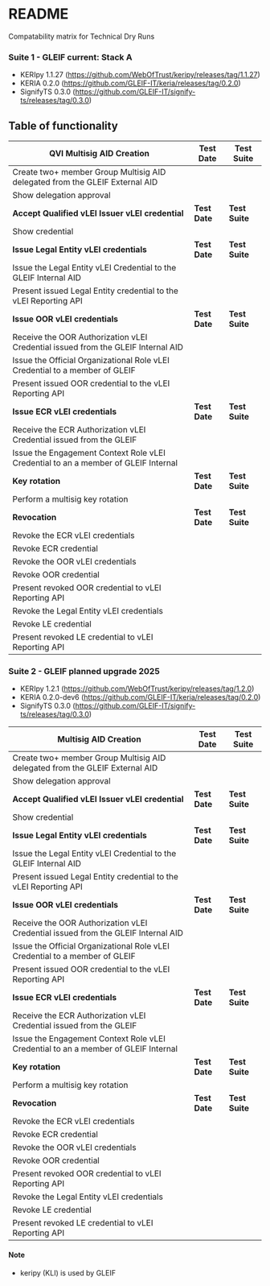 # README

Compatability matrix for Technical Dry Runs

### Suite 1 - GLEIF current: Stack A

* KERIpy 1.1.27 (https://github.com/WebOfTrust/keripy/releases/tag/1.1.27) 
* KERIA 0.2.0 (https://github.com/GLEIF-IT/keria/releases/tag/0.2.0)
* SignifyTS 0.3.0 (https://github.com/GLEIF-IT/signify-ts/releases/tag/0.3.0)

## Table of functionality

| **QVI Multisig AID Creation**                                                       | **Test Date** | **Test Suite** |
|-------------------------------------------------------------------------------------|---------------|----------------|
| Create two+ member Group Multisig AID delegated from the GLEIF External AID         |               |                |
| Show delegation approval                                                            |               |                |
| **Accept Qualified vLEI Issuer vLEI credential**                                    | **Test Date** | **Test Suite** |
| Show credential                                                                     |               |                |
| **Issue Legal Entity vLEI credentials**                                             | **Test Date** | **Test Suite** |
| Issue the Legal Entity vLEI Credential to the GLEIF Internal AID                    |               |                |
| Present issued Legal Entity credential to the vLEI Reporting API                    |               |                |
| **Issue OOR vLEI credentials**                                                      | **Test Date** | **Test Suite** |
| Receive the OOR Authorization vLEI Credential issued from the GLEIF Internal AID    |               |                |
| Issue the Official Organizational Role vLEI Credential to a member of GLEIF         |               |                |
| Present issued OOR credential to the vLEI Reporting API                             |               |                |
| **Issue ECR vLEI credentials**                                                      | **Test Date** | **Test Suite** |
| Receive the ECR Authorization vLEI Credential issued from the GLEIF                 |               |                |
| Issue the Engagement Context Role vLEI Credential to an a member of GLEIF Internal  |               |                |
| **Key rotation**                                                                    | **Test Date** | **Test Suite** |
| Perform a multisig key rotation                                                     |               |                |
| **Revocation**                                                                      | **Test Date** | **Test Suite** |
| Revoke the ECR vLEI credentials                                                     |               |                |
| Revoke ECR credential                                                               |               |                |
| Revoke the OOR vLEI credentials                                                     |               |                |
| Revoke OOR credential                                                               |               |                |
| Present revoked OOR credential to vLEI Reporting API                                |               |                |
| Revoke the Legal Entity vLEI credentials                                            |               |                |
| Revoke LE credential                                                                |               |                |
| Present revoked LE credential to vLEI Reporting API                                 |               |                |

### Suite 2 - GLEIF planned upgrade 2025
* KERIpy 1.2.1 (https://github.com/WebOfTrust/keripy/releases/tag/1.2.0) 
* KERIA 0.2.0-dev6 (https://github.com/GLEIF-IT/keria/releases/tag/0.2.0)
* SignifyTS 0.3.0 (https://github.com/GLEIF-IT/signify-ts/releases/tag/0.3.0)

| **Multisig AID Creation**                                                           | **Test Date** | **Test Suite** |
|-------------------------------------------------------------------------------------|---------------|----------------|
| Create two+ member Group Multisig AID delegated from the GLEIF External AID         |               |                |
| Show delegation approval                                                            |               |                |
| **Accept Qualified vLEI Issuer vLEI credential**                                    | **Test Date** | **Test Suite** |
| Show credential                                                                     |               |                |
| **Issue Legal Entity vLEI credentials**                                             | **Test Date** | **Test Suite** |
| Issue the Legal Entity vLEI Credential to the GLEIF Internal AID                    |               |                |
| Present issued Legal Entity credential to the vLEI Reporting API                    |               |                |
| **Issue OOR vLEI credentials**                                                      | **Test Date** | **Test Suite** |
| Receive the OOR Authorization vLEI Credential issued from the GLEIF Internal AID    |               |                |
| Issue the Official Organizational Role vLEI Credential to a member of GLEIF         |               |                |
| Present issued OOR credential to the vLEI Reporting API                             |               |                |
| **Issue ECR vLEI credentials**                                                      | **Test Date** | **Test Suite** |
| Receive the ECR Authorization vLEI Credential issued from the GLEIF                 |               |                |
| Issue the Engagement Context Role vLEI Credential to an a member of GLEIF Internal  |               |                |
| **Key rotation**                                                                    | **Test Date** | **Test Suite** |
| Perform a multisig key rotation                                                     |               |                |
| **Revocation**                                                                      | **Test Date** | **Test Suite** |
| Revoke the ECR vLEI credentials                                                     |               |                |
| Revoke ECR credential                                                               |               |                |
| Revoke the OOR vLEI credentials                                                     |               |                |
| Revoke OOR credential                                                               |               |                |
| Present revoked OOR credential to vLEI Reporting API                                |               |                |
| Revoke the Legal Entity vLEI credentials                                            |               |                |
| Revoke LE credential                                                                |               |                |
| Present revoked LE credential to vLEI Reporting API                                 |               |                |

#### Note
 * keripy (KLI) is used by GLEIF
